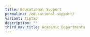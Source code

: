 ```yaml
---
title: Educational Support
permalink: /educational-support/
variant: tiptap
description: ""
third_nav_title: Academic Departments
---
```

